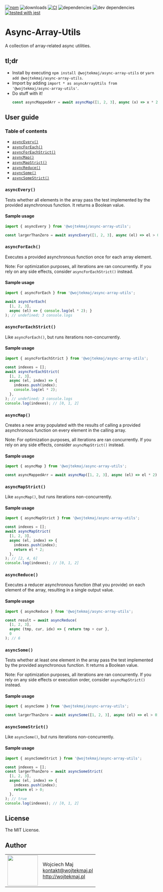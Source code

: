 [![npm](https://img.shields.io/npm/v/@wojtekmaj/async-array-utils.svg)](https://www.npmjs.com/package/@wojtekmaj/async-array-utils) ![downloads](https://img.shields.io/npm/dt/@wojtekmaj/async-array-utils.svg) [![CI](https://github.com/wojtekmaj/async-array-utils/workflows/CI/badge.svg)](https://github.com/wojtekmaj/async-array-utils/actions) ![dependencies](https://img.shields.io/david/wojtekmaj/async-array-utils.svg) ![dev dependencies](https://img.shields.io/david/dev/wojtekmaj/async-array-utils.svg) [![tested with jest](https://img.shields.io/badge/tested_with-jest-99424f.svg)](https://github.com/facebook/jest)

# Async-Array-Utils
A collection of array-related async utilities.

## tl;dr
* Install by executing `npm install @wojtekmaj/async-array-utils` or `yarn add @wojtekmaj/async-array-utils`.
* Import by adding `import * as asyncArrayUtils from '@wojtekmaj/async-array-utils'`.
* Do stuff with it!
    ```js
    const asyncMappedArr = await asyncMap([1, 2, 3], async (x) => x * 2);
    ```

## User guide

### Table of contents

* [`asyncEvery()`](#asyncEvery)
* [`asyncForEach()`](#asyncForEach)
* [`asyncForEachStrict()`](#asyncForEachStrict)
* [`asyncMap()`](#asyncMap)
* [`asyncMapStrict()`](#asyncMapStrict)
* [`asyncReduce()`](#asyncReduce)
* [`asyncSome()`](#asyncSome)
* [`asyncSomeStrict()`](#asyncSomeStrict)

### `asyncEvery()`

Tests whether all elements in the array pass the test implemented by the provided asynchronous function. It returns a Boolean value.

#### Sample usage

```js
import { asyncEvery } from '@wojtekmaj/async-array-utils';

const largerThanZero = await asyncEvery([1, 2, 3], async (el) => el > 0); // true
```

### `asyncForEach()`

Executes a provided asynchronous function once for each array element.

Note: For optimization purposes, all iterations are ran concurrently. If you rely on any side effects, consider `asyncForEachStrict()` instead.

#### Sample usage

```js
import { asyncForEach } from '@wojtekmaj/async-array-utils';

await asyncForEach(
  [1, 2, 3],
  async (el) => { console.log(el * 2); }
); // undefined; 3 console.logs
```

### `asyncForEachStrict()`

Like `asyncForEach()`, but runs iterations non-concurrently.

#### Sample usage

```js
import { asyncForEachStrict } from '@wojtekmaj/async-array-utils';

const indexes = [];
await asyncForEachStrict(
  [1, 2, 3],
  async (el, index) => {
    indexes.push(index);
    console.log(el * 2);
  },
); // undefined; 3 console.logs
console.log(indexes); // [0, 1, 2]
```

### `asyncMap()`

Creates a new array populated with the results of calling a provided asynchronous function on every element in the calling array.

Note: For optimization purposes, all iterations are ran concurrently. If you rely on any side effects, consider `asyncMapStrict()` instead.

#### Sample usage

```js
import { asyncMap } from '@wojtekmaj/async-array-utils';

const asyncMappedArr = await asyncMap([1, 2, 3], async (el) => el * 2); // [2, 4, 6]
```

### `asyncMapStrict()`

Like `asyncMap()`, but runs iterations non-concurrently.

#### Sample usage

```js
import { asyncMapStrict } from '@wojtekmaj/async-array-utils';

const indexes = [];
await asyncMapStrict(
  [1, 2, 3],
  async (el, index) => {
    indexes.push(index);
    return el * 2;
  },
); // [2, 4, 6]
console.log(indexes); // [0, 1, 2]
```

### `asyncReduce()`

Executes a reducer asynchronous function (that you provide) on each element of the array, resulting in a single output value.

#### Sample usage

```js
import { asyncReduce } from '@wojtekmaj/async-array-utils';

const result = await asyncReduce(
  [1, 2, 3],
  async (tmp, cur, idx) => { return tmp + cur },
  0
); // 6
```

### `asyncSome()`

Tests whether at least one element in the array pass the test implemented by the provided asynchronous function. It returns a Boolean value.

Note: For optimization purposes, all iterations are ran concurrently. If you rely on any side effects or execution order, consider `asyncMapStrict()` instead.

#### Sample usage

```js
import { asyncSome } from '@wojtekmaj/async-array-utils';

const largerThanZero = await asyncSome([1, 2, 3], async (el) => el > 0); // true
```

### `asyncSomeStrict()`

Like `asyncSome()`, but runs iterations non-concurrently.

#### Sample usage

```js
import { asyncSomeStrict } from '@wojtekmaj/async-array-utils';

const indexes = [];
const largerThanZero = await asyncSomeStrict(
  [1, 2, 3],
  async (el, index) => {
    indexes.push(index);
    return el > 0;
  },
); // true
console.log(indexes); // [0, 1, 2]
```

## License

The MIT License.

## Author

<table>
  <tr>
    <td>
      <img src="https://github.com/wojtekmaj.png?s=100" width="100">
    </td>
    <td>
      Wojciech Maj<br />
      <a href="mailto:kontakt@wojtekmaj.pl">kontakt@wojtekmaj.pl</a><br />
      <a href="http://wojtekmaj.pl">http://wojtekmaj.pl</a>
    </td>
  </tr>
</table>
